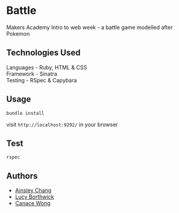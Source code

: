 # Battle
Makers Academy Intro to web week - a battle game modelled after Pokemon

## Technologies Used

Languages - Ruby, HTML & CSS  
Framework - Sinatra  
Testing - RSpec & Capybara  

## Usage

```
bundle install
```

visit `http://localhost:9292/` in your browser

## Test

```
rspec
```

## Authors

- [Ainsley Chang](https://github.com/ainsleybc)
- [Lucy Borthwick](https://github.com/lucyborthwick)
- [Canace Wong](https://github.com/CWongdabest)
